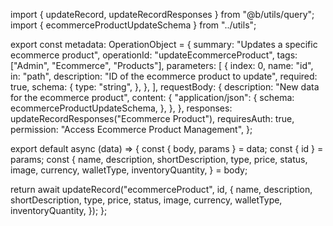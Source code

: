 import { updateRecord, updateRecordResponses } from "@b/utils/query";
import { ecommerceProductUpdateSchema } from "../utils";

export const metadata: OperationObject = {
  summary: "Updates a specific ecommerce product",
  operationId: "updateEcommerceProduct",
  tags: ["Admin", "Ecommerce", "Products"],
  parameters: [
    {
      index: 0,
      name: "id",
      in: "path",
      description: "ID of the ecommerce product to update",
      required: true,
      schema: {
        type: "string",
      },
    },
  ],
  requestBody: {
    description: "New data for the ecommerce product",
    content: {
      "application/json": {
        schema: ecommerceProductUpdateSchema,
      },
    },
  },
  responses: updateRecordResponses("Ecommerce Product"),
  requiresAuth: true,
  permission: "Access Ecommerce Product Management",
};

export default async (data) => {
  const { body, params } = data;
  const { id } = params;
  const {
    name,
    description,
    shortDescription,
    type,
    price,
    status,
    image,
    currency,
    walletType,
    inventoryQuantity,
  } = body;

  return await updateRecord("ecommerceProduct", id, {
    name,
    description,
    shortDescription,
    type,
    price,
    status,
    image,
    currency,
    walletType,
    inventoryQuantity,
  });
};
